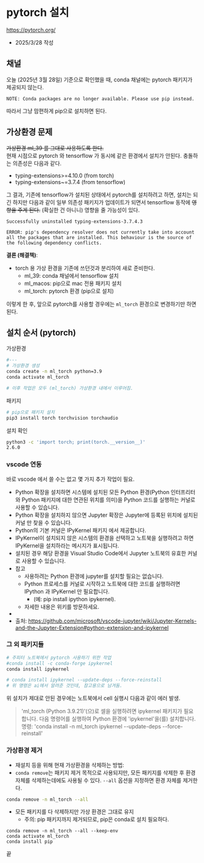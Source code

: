 

# pytorch 설치

https://pytorch.org/

- 2025/3/28 작성

## 채널
오늘 (2025년 3월 28일) 기준으로 확인했을 때, conda 채널에는 pytorch 패키지가 제공되지 않는다. <br>
```
NOTE: Conda packages are no longer available. Please use pip instead.
```
따라서 그냥 맘편하게 pip으로 설치하면 된다.

## 가상환경 문제

~~가상환경 ml_39 를 그대로 사용하도록 한다.~~ <br>
현재 시점으로 pytorch 와 tensorflow 가 동시에 같은 환경에서 설치가 안된다. 충돌하는 의존성은 다음과 같다.
- typing-extensions>=4.10.0 (from torch)
- typing-extensions~=3.7.4 (from tensorflow)

그 결과, 기존에 tensorflow가 설치된 상태에서 pytorch를 설치하려고 하면, 설치는 되긴 하지만 다음과 같이 일부 의존성 패키지가 업데이트가 되면서 tensorflow 동작에 ~~영향을 주게 된다.~~ (확실한 건 아니니) 영향을 줄 가능성이 있다.
```
Successfully uninstalled typing-extensions-3.7.4.3

ERROR: pip's dependency resolver does not currently take into account all the packages that are installed. This behaviour is the source of the following dependency conflicts.
```

**결론 (해결책)**:
- torch 용 가상 환경을 기존에 쓰던것과 분리하여 새로 준비한다.
  - ml_39: conda 채널에서 tensorflow 설치
  - ml_macos: pip으로 mac 전용 패키지 설치
  - ml_torch: pytorch 환경 (pip으로 설치)

이렇게 한 후, 앞으로 pytorch를 사용할 경우에는 `ml_torch` 환경으로 변경하기만 하면 된다.


## 설치 순서 (pytorch)

가상환경
```bash
#---
# 가상환경 생성
conda create -n ml_torch python=3.9
conda activate ml_torch

# 이후 작업은 모두 (ml_torch) 가상환경 내에서 이루어짐.
```

패키지
```bash
# pip으로 패키지 설치
pip3 install torch torchvision torchaudio
```

설치 확인
```bash
python3 -c 'import torch; print(torch.__version__)'
2.6.0
```

### vscode 연동
바로 vscode 에서 쓸 수는 없고 몇 가지 추가 작업이 필요.
- Python 확장을 설치하면 시스템에 설치된 모든 Python 환경(Python 인터프리터와 Python 패키지에 대한 연관된 ​​위치를 의미)을 Python 코드를 실행하는 커널로 사용할 수 있습니다.
- Python 확장을 설치하지 않으면 Jupyter 확장은 Jupyter에 등록된 위치에 설치된 커널 만 찾을 수 있습니다.
- Python의 기본 커널은 IPyKernel 패키지 에서 제공합니다.
- IPyKernel이 설치되지 않은 시스템의 환경을 선택하고 노트북을 실행하려고 하면 IPyKernel을 설치하라는 메시지가 표시됩니다.
- 설치된 경우 해당 환경을 Visual Studio Code에서 Jupyter 노트북의 유효한 커널로 사용할 수 있습니다.
- 참고
  - 사용하려는 Python 환경에 jupyter를 설치할 필요는 없습니다.
  - Python 프로세스를 커널로 시작하고 노트북에 대한 코드를 실행하려면 IPython 과 IPyKernel 만 필요합니다.
    - (예: pip install ipython ipykernel).
  - 자세한 내용은 위키를 방문하세요.
-
- 출처: https://github.com/microsoft/vscode-jupyter/wiki/Jupyter-Kernels-and-the-Jupyter-Extension#python-extension-and-ipykernel

### 그 외 패키지들
```bash
# 주피터 노트북에서 pytorch 사용하기 위한 작업
#conda install -c conda-forge ipykernel
conda install ipykernel

# conda install ipykernel --update-deps --force-reinstall
# 위 명령은 ai에서 알려준 것인데, 참고용으로 남겨둠.
```

위 설치가 제대로 안된 경우에는 노트북에서 cell 실행시 다음과 같이 에러 발생.

> 'ml_torch (Python 3.9.21)'(으)로 셀을 실행하려면 ipykernel 패키지가 필요합니다.
> 다음 명령어를 실행하여 Python 환경에 'ipykernel'을(를) 설치합니다.
>  명령: 'conda install -n ml_torch ipykernel --update-deps --force-reinstall'



### 가상환경 제거
- 재설치 등을 위해 현재 가상환경을 삭제하는 방법:
- `conda remove`는 패키지 제거 목적으로 사용되지만, 모든 패키지를 삭제한 후 환경 자체를 삭제하는데에도 사용될 수 있다. `--all` 옵션을 지정하면 환경 자체를 제거한다.
```bash
conda remove -n ml_torch --all
```
- 모든 패키지를 다 삭제하지만 가상 환경은 그대로 유지
  - 주의: pip 패키지까지 제거되므로, pip은 conda로 설치 필요하다.
```
conda remove -n ml_torch --all --keep-env
conda activate ml_torch
conda install pip
```

끝
